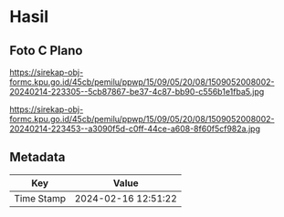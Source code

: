 # Hasil

## Foto C Plano

https://sirekap-obj-formc.kpu.go.id/45cb/pemilu/ppwp/15/09/05/20/08/1509052008002-20240214-223305--5cb87867-be37-4c87-bb90-c556b1e1fba5.jpg

https://sirekap-obj-formc.kpu.go.id/45cb/pemilu/ppwp/15/09/05/20/08/1509052008002-20240214-223453--a3090f5d-c0ff-44ce-a608-8f60f5cf982a.jpg


## Metadata

| Key        | Value               |
| ---------- | ------------------- |
| Time Stamp | 2024-02-16 12:51:22 |



